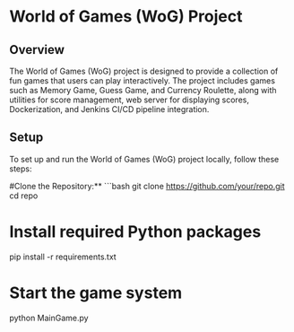 # World of Games (WoG) Project

## Overview

The World of Games (WoG) project is designed to provide a collection of fun games that users can play interactively. The project includes games such as Memory Game, Guess Game, and Currency Roulette, along with utilities for score management, web server for displaying scores, Dockerization, and Jenkins CI/CD pipeline integration.

## Setup

To set up and run the World of Games (WoG) project locally, follow these steps:

#Clone the Repository:**
    ```bash
   git clone https://github.com/your/repo.git
   cd repo

# Install required Python packages
pip install -r requirements.txt

# Start the game system
python MainGame.py


